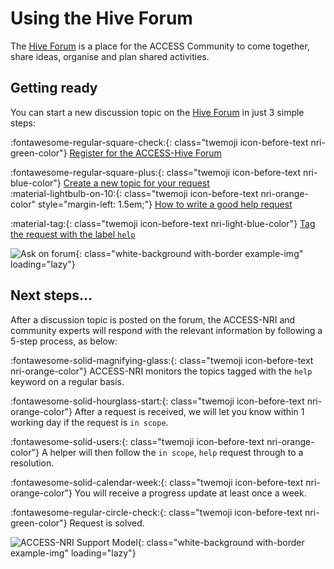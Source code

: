 [Hive Forum]: https://forum.access-hive.org.au
# Using the Hive Forum

The [Hive Forum] is a place for the ACCESS Community to come together, share ideas, organise and plan shared activities.

## Getting ready

You can start a new discussion topic on the [Hive Forum] in just 3 simple steps:

:fontawesome-regular-square-check:{: class="twemoji icon-before-text nri-green-color"} [Register for the ACCESS-Hive Forum](https://forum.access-hive.org.au/docs?topic=884)

:fontawesome-regular-square-plus:{: class="twemoji icon-before-text nri-blue-color"} [Create a new topic for your request](https://forum.access-hive.org.au/docs?topic=790)<br>
<span markdown class="small-text">
:material-lightbulb-on-10:{: class="twemoji icon-before-text nri-orange-color" style="margin-left: 1.5em;"} [How to write a good help request](https://forum.access-hive.org.au/docs?topic=818)
</span>

:material-tag:{: class="twemoji icon-before-text nri-light-blue-color"} [Tag the request with the label `help`](https://forum.access-hive.org.au/docs?topic=846)

![Ask on forum](/assets/ask-on-forum-diagram.png){: class="white-background with-border example-img" loading="lazy"}

## Next steps...

After a discussion topic is posted on the forum, the ACCESS-NRI and community experts will respond with the relevant information by following a 5-step process, as below: 

:fontawesome-solid-magnifying-glass:{: class="twemoji icon-before-text nri-orange-color"} ACCESS-NRI monitors the topics tagged with the `help` keyword on a regular basis.

:fontawesome-solid-hourglass-start:{: class="twemoji icon-before-text nri-orange-color"} After a request is received, we will let you know within 1 working day if the request is `in scope`.

:fontawesome-solid-users:{: class="twemoji icon-before-text nri-orange-color"} A helper will then follow the `in scope`, `help` request through to a resolution.

:fontawesome-solid-calendar-week:{: class="twemoji icon-before-text nri-orange-color"} You will receive a progress update at least once a week.

:fontawesome-regular-circle-check:{: class="twemoji icon-before-text nri-green-color"} Request is solved. 

![ACCESS-NRI Support Model](/assets/access-nri-support.png){: class="white-background with-border example-img" loading="lazy"}